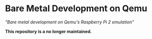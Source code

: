 Bare Metal Development on Qemu
==============================

*"Bare metal development on Qemu's Raspberry Pi 2 emulation"*

**This repository is a no longer maintained.**
